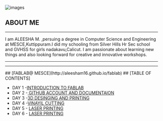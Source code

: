 ![images](https://user-images.githubusercontent.com/32714429/31784823-eaafc810-b4b7-11e7-8efe-92d4b79a5547.png)


## ABOUT ME
<hr>


 I am ALEESHA M. ,persuing a degree in Computer Science and Engineering at MESCE,Kuttippuram.I did my schooling from Silver Hills Hr Sec school and GVHSS for girls nadakavu,Calicut. I am passionate about learning new things and also looking forward for creative and innovative workshops.  
 <hr>
 





<hr>
## [FABLAB@ MESCE](http://aleesham16.github.io/fablab)
## [TABLE OF CONTENTS]

- DAY 1 -[INTRODUCTION TO FABLAB](http://aleesham16.guthub.io/day1)
- DAY 2 -[ GITHUB ACCOUNT AND DOCUMENTAION](http://aleesham16.guthub.io/day2)
- DAY 3 -[3D DESINGING AND PRINTING](http://aleesham16.guthub.io/day3)
- DAY 4 -[VINAYIL CUTTING](http://aleesham16.guthub.io/day4)
- DAY 5 - [LASER PRINTING](http://aleesham16.guthub.io/day5)
- DAY 6 - [LASER PRINTING](http://aleesham16.guthub.io/day6)











